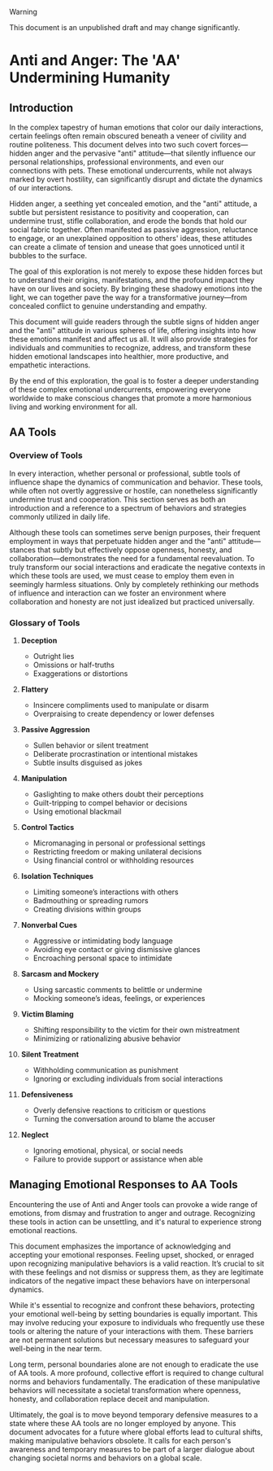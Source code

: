 > [!WARNING]
> This document is an unpublished draft and may change significantly.

# Anti and Anger: The 'AA' Undermining Humanity

## Introduction
In the complex tapestry of human emotions that color our daily interactions, certain feelings often remain obscured beneath a veneer of civility and routine politeness. This document delves into two such covert forces—hidden anger and the pervasive "anti" attitude—that silently influence our personal relationships, professional environments, and even our connections with pets. These emotional undercurrents, while not always marked by overt hostility, can significantly disrupt and dictate the dynamics of our interactions.

Hidden anger, a seething yet concealed emotion, and the "anti" attitude, a subtle but persistent resistance to positivity and cooperation, can undermine trust, stifle collaboration, and erode the bonds that hold our social fabric together. Often manifested as passive aggression, reluctance to engage, or an unexplained opposition to others' ideas, these attitudes can create a climate of tension and unease that goes unnoticed until it bubbles to the surface.

The goal of this exploration is not merely to expose these hidden forces but to understand their origins, manifestations, and the profound impact they have on our lives and society. By bringing these shadowy emotions into the light, we can together pave the way for a transformative journey—from concealed conflict to genuine understanding and empathy.

This document will guide readers through the subtle signs of hidden anger and the "anti" attitude in various spheres of life, offering insights into how these emotions manifest and affect us all. It will also provide strategies for individuals and communities to recognize, address, and transform these hidden emotional landscapes into healthier, more productive, and empathetic interactions.

By the end of this exploration, the goal is to foster a deeper understanding of these complex emotional undercurrents, empowering everyone worldwide to make conscious changes that promote a more harmonious living and working environment for all.


##  AA Tools

### Overview of Tools
In every interaction, whether personal or professional, subtle tools of influence shape the dynamics of communication and behavior. These tools, while often not overtly aggressive or hostile, can nonetheless significantly undermine trust and cooperation. This section serves as both an introduction and a reference to a spectrum of behaviors and strategies commonly utilized in daily life.

Although these tools can sometimes serve benign purposes, their frequent employment in ways that perpetuate hidden anger and the "anti" attitude—stances that subtly but effectively oppose openness, honesty, and collaboration—demonstrates the need for a fundamental reevaluation. To truly transform our social interactions and eradicate the negative contexts in which these tools are used, we must cease to employ them even in seemingly harmless situations. Only by completely rethinking our methods of influence and interaction can we foster an environment where collaboration and honesty are not just idealized but practiced universally.

### Glossary of Tools
1. **Deception**
   - Outright lies
   - Omissions or half-truths
   - Exaggerations or distortions

2. **Flattery**
   - Insincere compliments used to manipulate or disarm
   - Overpraising to create dependency or lower defenses

3. **Passive Aggression**
   - Sullen behavior or silent treatment
   - Deliberate procrastination or intentional mistakes
   - Subtle insults disguised as jokes

4. **Manipulation**
   - Gaslighting to make others doubt their perceptions
   - Guilt-tripping to compel behavior or decisions
   - Using emotional blackmail

5. **Control Tactics**
   - Micromanaging in personal or professional settings
   - Restricting freedom or making unilateral decisions
   - Using financial control or withholding resources

6. **Isolation Techniques**
   - Limiting someone’s interactions with others
   - Badmouthing or spreading rumors
   - Creating divisions within groups

7. **Nonverbal Cues**
   - Aggressive or intimidating body language
   - Avoiding eye contact or giving dismissive glances
   - Encroaching personal space to intimidate

8. **Sarcasm and Mockery**
   - Using sarcastic comments to belittle or undermine
   - Mocking someone’s ideas, feelings, or experiences

9. **Victim Blaming**
   - Shifting responsibility to the victim for their own mistreatment
   - Minimizing or rationalizing abusive behavior

10. **Silent Treatment**
    - Withholding communication as punishment
    - Ignoring or excluding individuals from social interactions

11. **Defensiveness**
    - Overly defensive reactions to criticism or questions
    - Turning the conversation around to blame the accuser

12. **Neglect**
    - Ignoring emotional, physical, or social needs
    - Failure to provide support or assistance when able


## Managing Emotional Responses to AA Tools
Encountering the use of Anti and Anger tools can provoke a wide range of emotions, from dismay and frustration to anger and outrage. Recognizing these tools in action can be unsettling, and it's natural to experience strong emotional reactions.

This document emphasizes the importance of acknowledging and accepting your emotional responses. Feeling upset, shocked, or enraged upon recognizing manipulative behaviors is a valid reaction. It’s crucial to sit with these feelings and not dismiss or suppress them, as they are legitimate indicators of the negative impact these behaviors have on interpersonal dynamics.

While it's essential to recognize and confront these behaviors, protecting your emotional well-being by setting boundaries is equally important. This may involve reducing your exposure to individuals who frequently use these tools or altering the nature of your interactions with them. These barriers are not permanent solutions but necessary measures to safeguard your well-being in the near term.

Long term, personal boundaries alone are not enough to eradicate the use of AA tools. A more profound, collective effort is required to change cultural norms and behaviors fundamentally. The eradication of these manipulative behaviors will necessitate a societal transformation where openness, honesty, and collaboration replace deceit and manipulation.

Ultimately, the goal is to move beyond temporary defensive measures to a state where these AA tools are no longer employed by anyone. This document advocates for a future where global efforts lead to cultural shifts, making manipulative behaviors obsolete. It calls for each person's awareness and temporary measures to be part of a larger dialogue about changing societal norms and behaviors on a global scale.
